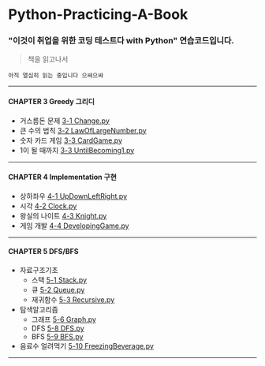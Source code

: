 # Python-Practicing-A-Book
### "이것이 취업을 위한 코딩 테스트다 with Python" 연습코드입니다.
> 책을 읽고나서

    아직 열심히 읽는 중입니다 으쌰으쌰

<hr>

#### CHAPTER 3 Greedy 그리디

* 거스름돈 문제 [3-1 Change.py](/CH3+Greedy/3-1+Change.py)
* 큰 수의 법칙 [3-2 LawOfLargeNumber.py](/CH3+Greedy/3-2+LawOfLargeNumber.py)
* 숫자 카드 게임 [3-3 CardGame.py](/CH3+Greedy/3-3+CardGame.py)
* 1이 될 때까지 [3-3 UntilBecoming1.py](/CH3+Greedy/3-4+UntilBecoming1.py)

<hr>

#### CHAPTER 4 Implementation 구현
* 상하좌우 [4-1 UpDownLeftRight.py](/CH4+Implementation/4-1+UpDownLeftRight.py)
* 시각 [4-2 Clock.py](/CH4+Implementation/4-2+Clock.py)
* 왕실의 나이트 [4-3 Knight.py](/CH4+Implementation/4-3+Knight.py)
* 게임 개발 [4-4 DevelopingGame.py](/CH4+Implementation/4-4+DevelopingGame.py)

<hr>

#### CHAPTER 5 DFS/BFS
* 자료구조기초
    * 스택 [5-1 Stack.py](/CH5+DFS+BFS/5-1+Stack.py)
    * 큐 [5-2 Queue.py](/CH5+DFS+BFS/5-2+Queue.py)
    * 재귀함수 [5-3 Recursive.py](/CH5+DFS+BFS/5-3+Recursive.py)
* 탐색알고리즘
    * 그래프 [5-6 Graph.py](/CH5+DFS+BFS/5-6+Graph.py)
    * DFS [5-8 DFS.py](/CH5+DFS+BFS/5-8+DFS.py)
    * BFS [5-9 BFS.py](/CH5+DFS+BFS/5-9+BFS.py)
* 음료수 얼려먹기 [5-10 FreezingBeverage.py](/CH5+DFS+BFS/5-10+FreezingBeverage.py)

<hr>

